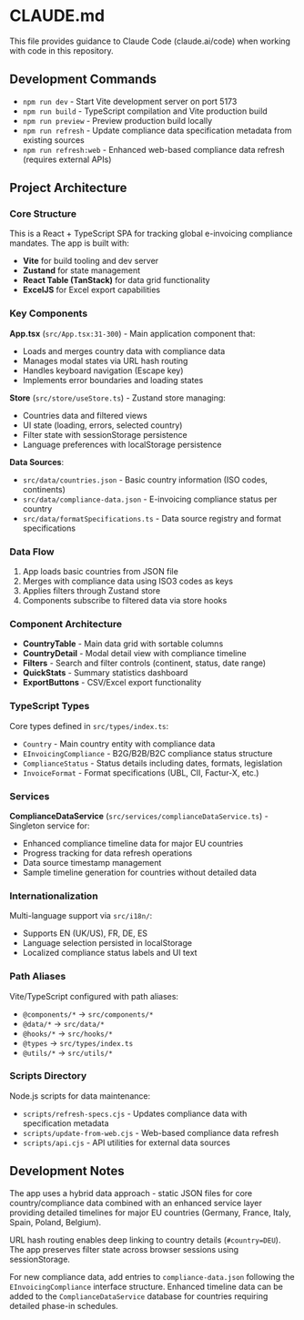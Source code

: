 # CLAUDE.md

This file provides guidance to Claude Code (claude.ai/code) when working with code in this repository.

## Development Commands

- `npm run dev` - Start Vite development server on port 5173
- `npm run build` - TypeScript compilation and Vite production build
- `npm run preview` - Preview production build locally
- `npm run refresh` - Update compliance data specification metadata from existing sources
- `npm run refresh:web` - Enhanced web-based compliance data refresh (requires external APIs)

## Project Architecture

### Core Structure
This is a React + TypeScript SPA for tracking global e-invoicing compliance mandates. The app is built with:
- **Vite** for build tooling and dev server
- **Zustand** for state management 
- **React Table (TanStack)** for data grid functionality
- **ExcelJS** for Excel export capabilities

### Key Components

**App.tsx** (`src/App.tsx:31-300`) - Main application component that:
- Loads and merges country data with compliance data
- Manages modal states via URL hash routing
- Handles keyboard navigation (Escape key)
- Implements error boundaries and loading states

**Store** (`src/store/useStore.ts`) - Zustand store managing:
- Countries data and filtered views
- UI state (loading, errors, selected country)
- Filter state with sessionStorage persistence
- Language preferences with localStorage persistence

**Data Sources**:
- `src/data/countries.json` - Basic country information (ISO codes, continents)
- `src/data/compliance-data.json` - E-invoicing compliance status per country
- `src/data/formatSpecifications.ts` - Data source registry and format specifications

### Data Flow
1. App loads basic countries from JSON file
2. Merges with compliance data using ISO3 codes as keys
3. Applies filters through Zustand store
4. Components subscribe to filtered data via store hooks

### Component Architecture
- **CountryTable** - Main data grid with sortable columns
- **CountryDetail** - Modal detail view with compliance timeline
- **Filters** - Search and filter controls (continent, status, date range)
- **QuickStats** - Summary statistics dashboard
- **ExportButtons** - CSV/Excel export functionality

### TypeScript Types
Core types defined in `src/types/index.ts`:
- `Country` - Main country entity with compliance data
- `EInvoicingCompliance` - B2G/B2B/B2C compliance status structure
- `ComplianceStatus` - Status details including dates, formats, legislation
- `InvoiceFormat` - Format specifications (UBL, CII, Factur-X, etc.)

### Services
**ComplianceDataService** (`src/services/complianceDataService.ts`) - Singleton service for:
- Enhanced compliance timeline data for major EU countries
- Progress tracking for data refresh operations
- Data source timestamp management
- Sample timeline generation for countries without detailed data

### Internationalization
Multi-language support via `src/i18n/`:
- Supports EN (UK/US), FR, DE, ES
- Language selection persisted in localStorage
- Localized compliance status labels and UI text

### Path Aliases
Vite/TypeScript configured with path aliases:
- `@components/*` → `src/components/*`
- `@data/*` → `src/data/*`
- `@hooks/*` → `src/hooks/*` 
- `@types` → `src/types/index.ts`
- `@utils/*` → `src/utils/*`

### Scripts Directory
Node.js scripts for data maintenance:
- `scripts/refresh-specs.cjs` - Updates compliance data with specification metadata
- `scripts/update-from-web.cjs` - Web-based compliance data refresh
- `scripts/api.cjs` - API utilities for external data sources

## Development Notes

The app uses a hybrid data approach - static JSON files for core country/compliance data combined with an enhanced service layer providing detailed timelines for major EU countries (Germany, France, Italy, Spain, Poland, Belgium).

URL hash routing enables deep linking to country details (`#country=DEU`). The app preserves filter state across browser sessions using sessionStorage.

For new compliance data, add entries to `compliance-data.json` following the `EInvoicingCompliance` interface structure. Enhanced timeline data can be added to the `ComplianceDataService` database for countries requiring detailed phase-in schedules.